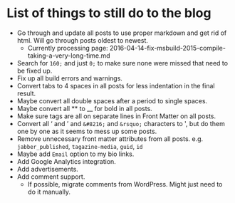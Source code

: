 # List of things to still do to the blog

- Go through and update all posts to use proper markdown and get rid of html. Will go through posts oldest to newest.
  - Currently processing page: 2016-04-14-fix-msbuild-2015-compile-taking-a-very-long-time.md
- Search for `160;` and just `0;` to make sure none were missed that need to be fixed up.
- Fix up all build errors and warnings.
- Convert tabs to 4 spaces in all posts for less indentation in the final result.
- Maybe convert all double spaces after a period to single spaces.
- Maybe convert all ** to __ for bold in all posts.
- Make sure tags are all on separate lines in Front Matter on all posts.
- Convert all ‘ and ’ and `&#8216;` and `&rsquo;` characters to ', but do them one by one as it seems to mess up some posts.
- Remove unnecessary front matter attributes from all posts. e.g. `jabber_published`, `tagazine-media`, `guid`, `id`
- Maybe add `Email` option to my bio links.
- Add Google Analytics integration.
- Add advertisements.
- Add comment support.
  - If possible, migrate comments from WordPress. Might just need to do it manually.

